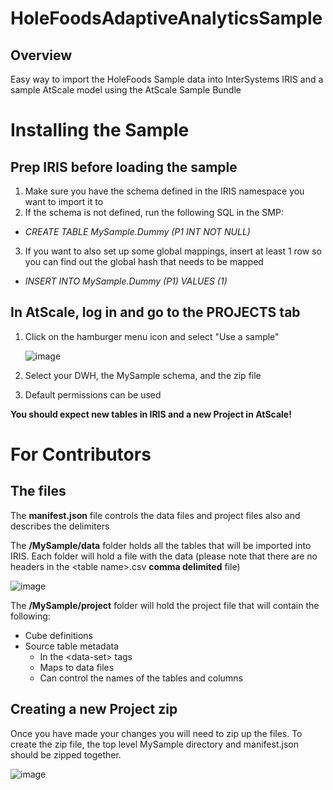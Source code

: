 # HoleFoodsAdaptiveAnalyticsSample
## Overview
Easy way to import the HoleFoods Sample data into InterSystems IRIS and a sample AtScale model using the AtScale Sample Bundle

# Installing the Sample
## Prep IRIS before loading the sample
1) Make sure you have the schema defined in the IRIS namespace you want to import it to 
2) If the schema is not defined, run the following SQL in the SMP:
*  _CREATE TABLE MySample.Dummy (P1 INT NOT NULL)_
3) If you want to also set up some global mappings, insert at least 1 row so you can find out the global hash that needs to be mapped
*  _INSERT INTO MySample.Dummy (P1) VALUES (1)_

## In AtScale, log in and go to the PROJECTS tab
1) Click on the hamburger menu icon and select "Use a sample"

    ![image](https://user-images.githubusercontent.com/30053816/115746186-1f2b8380-a362-11eb-8f03-517df862e63d.png)

2) Select your DWH, the MySample schema, and the zip file
3) Default permissions can be used

**You should expect new tables in IRIS and a new Project in AtScale!**

# For Contributors 
## The files 
The **manifest.json** file controls the data files and project files also and describes the delimiters

The **/MySample/data** folder holds all the tables that will be imported into IRIS. Each folder will hold a file with the data (please note that there are no headers in the \<table name\>.csv **comma delimited** file)

![image](https://user-images.githubusercontent.com/30053816/115742298-87786600-a35e-11eb-8b54-ecc2d65f8ee6.png)

The **/MySample/project** folder will hold the project file that will contain the following:
* Cube definitions
* Source table metadata
  * In the \<data-set\> tags
  * Maps to data files
  * Can control the names of the tables and columns

## Creating a new Project zip
Once you have made your changes you will need to zip up the files. To create the zip file, the top level MySample directory and manifest.json should be zipped together.

![image](https://user-images.githubusercontent.com/24307254/121373511-20624100-c90d-11eb-964a-bd0aee369283.PNG)




